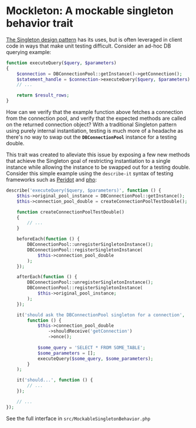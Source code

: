 # Mockleton: A mockable singleton behavior trait

[The Singleton design pattern](https://en.wikipedia.org/wiki/Singleton_pattern) has its uses, but is often leveraged in client code in ways that make unit testing difficult.  Consider an ad-hoc DB querying example:
```php
function executeQuery($query, $parameters)
{
	$connection = DBConnectionPool::getInstance()->getConnection();
	$statement_handle = $connection->executeQuery($query, $parameters)
	// ...

	return $result_rows;
}
```

How can we verify that the example function above fetches a connection from the connection pool, and verify that the expected methods are called on the returned connection object?  With a traditional Singleton pattern using purely internal instantiation, testing is much more of a headache as there's no way to swap out the **`DBConnectionPool`** instance for a testing double.

This trait was created to alleviate this issue by exposing a few new methods that achieve the Singleton goal of restricting instantiation to a single instance while allowing the instance to be swapped out for a testing double.  Consider this simple example using the `describe-it` syntax of testing frameworks such as [Peridot](http://peridot-php.github.io/) and [pho](https://github.com/danielstjules/pho):
```php
describe('executeQuery($query, $parameters)', function () {
	$this->original_pool_instance = DBConnectionPool::getInstance();
	$this->connection_pool_double = createConnectionPoolTestDouble();

	function createConnectionPoolTestDouble()
	{
		// ...
	}

	beforeEach(function () {
		DBConnectionPool::unregisterSingletonInstance();
		DBConnectionPool::registerSingletonInstance(
			$this->connection_pool_double
		);
	});

	afterEach(function () {
		DBConnectionPool::unregisterSingletonInstance();
		DBConnectionPool::registerSingletonInstance(
			$this->original_pool_instance;
		);
	});

	it('should ask the DBConnectionPool singleton for a connection',
		function () {
			$this->connection_pool_double
				->shouldReceive('getConnection')
				->once();
	
			$some_query = 'SELECT * FROM SOME_TABLE';
			$some_parameters = [];
			executeQuery($some_query, $some_parameters);
		}
	);

	it('should...', function () {
		// ...
	});

	// ...
});
```

See the full interface in `src/MockableSingletonBehavior.php`
